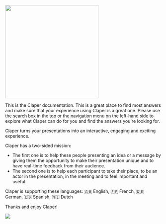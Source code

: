 <img src="/logo-large.png" width="300"/>

This is the Claper documentation. This is a great place to find most answers and make sure that your experience using Claper is a great one. Please use the search box in the top or the navigation menu on the left-hand side to explore what Claper can do for you and find the answers you're looking for.

Claper turns your presentations into an interactive, engaging and exciting experience.

Claper has a two-sided mission:

- The first one is to help these people presenting an idea or a message by giving them the opportunity to make their presentation unique and to have real-time feedback from their audience.
- The second one is to help each participant to take their place, to be an actor in the presentation, in the meeting and to feel important and useful.

Claper is supporting these languages: 🇬🇧 English, 🇫🇷 French, 🇩🇪 German, 🇪🇸 Spanish, 🇳🇱 Dutch

Thanks and enjoy Claper!

![](/preview.png)
